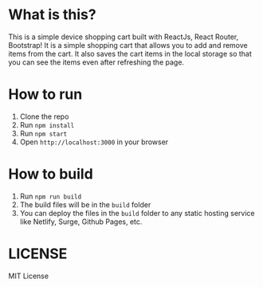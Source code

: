 # What is this?

This is a simple device shopping cart built with ReactJs, React Router, Bootstrap! It is a simple shopping cart that allows you to add and remove items from the cart. It also saves the cart items in the local storage so that you can see the items even after refreshing the page.

# How to run

1. Clone the repo
2. Run `npm install`
3. Run `npm start`
4. Open `http://localhost:3000` in your browser

# How to build

1. Run `npm run build`
2. The build files will be in the `build` folder
3. You can deploy the files in the `build` folder to any static hosting service like Netlify, Surge, Github Pages, etc.

# LICENSE

MIT License